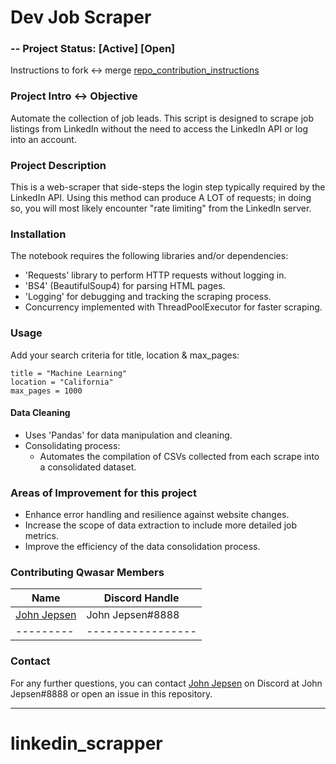 # Dev Job Scraper

### -- Project Status: [Active] [Open]

Instructions to fork <-> merge [repo_contribution_instructions](repo_contribution_instructions.md)

### Project Intro <-> Objective

Automate the collection of job leads. This script is designed to scrape job listings from LinkedIn without the need to access the LinkedIn API or log into an account.

### Project Description

This is a web-scraper that side-steps the login step typically required by the LinkedIn API. Using this method can produce A LOT of requests; in doing so, you will most likely encounter "rate limiting" from the LinkedIn server.

### Installation

The notebook requires the following libraries and/or dependencies:

- 'Requests' library to perform HTTP requests without logging in.
- 'BS4' (BeautifulSoup4) for parsing HTML pages.
- 'Logging' for debugging and tracking the scraping process.
- Concurrency implemented with ThreadPoolExecutor for faster scraping.

### Usage

Add your search criteria for title, location & max_pages:

```
title = "Machine Learning"
location = "California"
max_pages = 1000
```

#### Data Cleaning

- Uses 'Pandas' for data manipulation and cleaning.
- Consolidating process:
  - Automates the compilation of CSVs collected from each scrape into a consolidated dataset.

### Areas of Improvement for this project

- Enhance error handling and resilience against website changes.
- Increase the scope of data extraction to include more detailed job metrics.
- Improve the efficiency of the data consolidation process.

### Contributing Qwasar Members

| Name                                          | Discord Handle    |
| --------------------------------------------- | ----------------- |
| [John Jepsen](https://github.com/John-Jepsen) | John Jepsen#8888  |
| ---------                                     | ----------------- |

### Contact

For any further questions, you can contact [John Jepsen](https://github.com/John-Jepsen) on Discord at John Jepsen#8888 or open an issue in this repository.

---
# linkedin_scrapper
